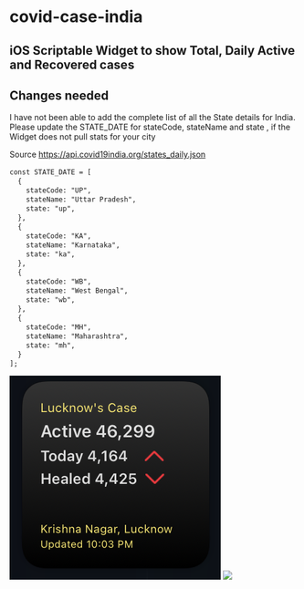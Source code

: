 # covid-case-india
## iOS Scriptable Widget to show Total, Daily Active and Recovered cases

## Changes needed 
I have not been able to add the complete list of all the State details for India. 
Please update the STATE_DATE for stateCode, stateName and state , if the Widget does not pull stats for your city

Source
https://api.covid19india.org/states_daily.json

    const STATE_DATE = [
      {
        stateCode: "UP",
        stateName: "Uttar Pradesh",
        state: "up",
      },
      {
        stateCode: "KA",
        stateName: "Karnataka",
        state: "ka",
      },
      {
        stateCode: "WB",
        stateName: "West Bengal",
        state: "wb",
      },
      {
        stateCode: "MH",
        stateName: "Maharashtra",
        state: "mh",
      }
    ];

<img src="https://raw.githubusercontent.com/Chittprakash/covid-case-india/main/Screen%20Shot%202021-04-29%20at%2010.04.37%20PM.png">
<img src="https://github.com/Chittprakash/covid-case-india/blob/main/IMG_1890.PNG?raw=true">

